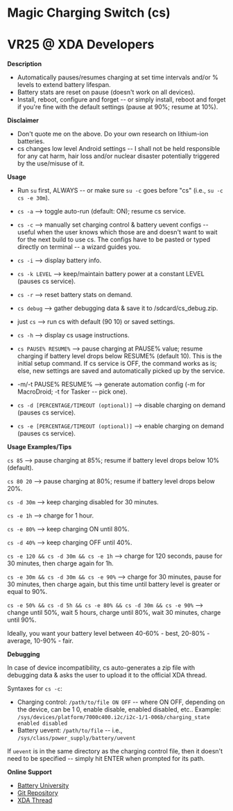 # Magic Charging Switch (cs)
# VR25 @ XDA Developers


**Description**
- Automatically pauses/resumes charging at set time intervals and/or % levels to extend battery lifespan.
- Battery stats are reset on pause (doesn't work on all devices).
- Install, reboot, configure and forget -- or simply install, reboot and forget if you're fine with the default settings (pause at 90%; resume at 10%). 


**Disclaimer**
- Don't quote me on the above. Do your own research on lithium-ion batteries.
- cs changes low level Android settings -- I shall not be held responsible for any cat harm, hair loss and/or nuclear disaster potentially triggered by the use/misuse of it.


**Usage**
- Run `su` first, ALWAYS -- or make sure `su -c` goes before "cs" (i.e., `su -c cs -e 30m`).

- `cs -a` --> toggle auto-run (default: ON); resume cs service.
- `cs -c` --> manually set charging control & battery uevent configs -- useful when the user knows which those are and doesn't want to wait for the next build to use cs. The configs have to be pasted or typed directly on terminal -- a wizard guides you.
- `cs -i` --> display battery info.
- `cs -k LEVEL` --> keep/maintain battery power at a constant LEVEL (pauses cs service).
- `cs -r` --> reset battery stats on demand.
- `cs debug` --> gather debugging data & save it to /sdcard/cs_debug.zip.
- just `cs` --> run cs with default (90 10) or saved settings.
- `cs -h` --> display cs usage instructions.
- `cs PAUSE% RESUME%` --> pause charging at PAUSE% value; resume charging if battery level drops below RESUME% (default 10). This is the initial setup command. If cs service is OFF, the command works as is; else, new settings are saved and automatically picked up by the service.
- -m/-t PAUSE% RESUME% --> generate automation config (-m for MacroDroid; -t for Tasker -- pick one).
- `cs -d [PERCENTAGE/TIMEOUT (optional)]` --> disable charging on demand (pauses cs service).
- `cs -e [PERCENTAGE/TIMEOUT (optional)]` --> enable charging on demand (pauses cs service).


**Usage Examples/Tips**

`cs 85` --> pause charging at 85%; resume if battery level drops below 10% (default).

`cs 80 20` --> pause charging at 80%; resume if battery level drops below 20%.

`cs -d 30m` --> keep charging disabled for 30 minutes.

`cs -e 1h` --> charge for 1 hour.

`cs -e 80%` --> keep charging ON until 80%.

`cs -d 40%` --> keep charging OFF until 40%.

`cs -e 120 && cs -d 30m && cs -e 1h` --> charge for 120 seconds, pause for 30 minutes, then charge again for 1h.

`cs -e 30m && cs -d 30m && cs -e 90%` --> charge for 30 minutes, pause for 30 minutes, then charge again, but this time until battery level is greater or equal to 90%.

`cs -e 50% && cs -d 5h && cs -e 80% && cs -d 30m && cs -e 90%` --> change until 50%, wait 5 hours, charge until 80%, wait 30 minutes, charge until 90%.

Ideally, you want your battery level between 40-60% - best, 20-80% - average, 10-90% - fair.


**Debugging**

In case of device incompatibility, cs auto-generates a zip file with debugging data & asks the user to upload it to the official XDA thread.

Syntaxes for `cs -c`:
- Charging control: `/path/to/file ON OFF` -- where ON OFF, depending on the device, can be 1 0, enable disable, enabled disabled, etc.. Example: `/sys/devices/platform/7000c400.i2c/i2c-1/1-006b/charging_state enabled disabled`
- Battery uevent: `/path/to/file` -- i.e., `/sys/class/power_supply/battery/uevent`

If `uevent` is in the same directory as the charging control file, then it doesn't need to be specified -- simply hit ENTER when prompted for its path.


**Online Support**
- [Battery University](http://batteryuniversity.com/learn/article/how_to_prolong_lithium_based_batteries)
- [Git Repository](https://github.com/Magisk-Modules-Repo/Magic-Charging-Switch)
- [XDA Thread](https://forum.xda-developers.com/apps/magisk/module-magic-charging-switch-cs-v2017-9-t3668427)